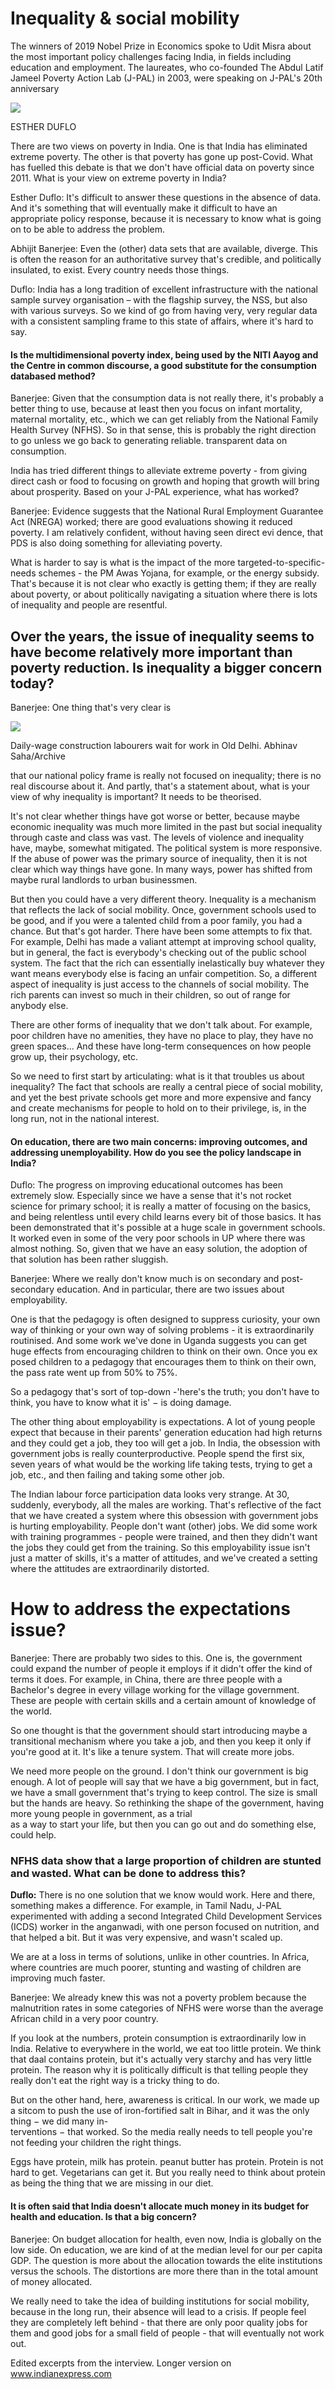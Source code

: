 # Inequality & social mobility

The winners of 2019 Nobel Prize in Economics spoke to Udit Misra about the most important policy challenges facing India, in fields including education and employment. The laureates, who co-founded The Abdul Latif Jameel Poverty Action Lab (J-PAL) in 2003, were speaking on J-PAL's 20th anniversary

![](_page_0_Picture_2.jpeg)

ESTHER DUFLO

There are two views on poverty in India. One is that India has eliminated extreme poverty. The other is that poverty has gone up post-Covid. What has fuelled this debate is that we don't have official data on poverty since 2011. What is your view on extreme poverty in India?

Esther Duflo: It's difficult to answer these questions in the absence of data. And it's something that will eventually make it difficult to have an appropriate policy response, because it is necessary to know what is going on to be able to address the problem.

Abhijit Banerjee: Even the (other) data sets that are available, diverge. This is often the reason for an authoritative survey that's credible, and politically insulated, to exist. Every country needs those things.

Duflo: India has a long tradition of excellent infrastructure with the national sample survey organisation – with the flagship survey, the NSS, but also with various surveys. So we kind of go from having very, very regular data with a consistent sampling frame to this state of affairs, where it's hard to say.

#### Is the multidimensional poverty index, being used by the NITI Aayog and the Centre in common discourse, a good substitute for the consumption databased method?

Banerjee: Given that the consumption data is not really there, it's probably a better thing to use, because at least then you focus on infant mortality, maternal mortality, etc., which we can get reliably from the National Family Health Survey (NFHS). So in that sense, this is probably the right direction to go unless we go back to generating reliable. transparent data on consumption.

India has tried different things to alleviate extreme poverty - from giving direct cash or food to focusing on growth and hoping that growth will bring about prosperity. Based on your J-PAL experience, what has worked?

Banerjee: Evidence suggests that the National Rural Employment Guarantee Act (NREGA) worked; there are good evaluations showing it reduced poverty. I am relatively confident, without having seen direct evi dence, that PDS is also doing something for alleviating poverty.

What is harder to say is what is the impact of the more targeted-to-specific-needs schemes - the PM Awas Yojana, for example, or the energy subsidy. That's because it is not clear who exactly is getting them; if they are really about poverty, or about politically navigating a situation where there is lots of inequality and people are resentful.

## Over the years, the issue of inequality seems to have become relatively more important than poverty reduction. Is inequality a bigger concern today?

Banerjee: One thing that's very clear is

![](_page_0_Picture_15.jpeg)

Daily-wage construction labourers wait for work in Old Delhi. Abhinav Saha/Archive

that our national policy frame is really not focused on inequality; there is no real discourse about it. And partly, that's a statement about, what is your view of why inequality is important? It needs to be theorised.

It's not clear whether things have got worse or better, because maybe economic inequality was much more limited in the past but social inequality through caste and class was vast. The levels of violence and inequality have, maybe, somewhat mitigated. The political system is more responsive. If the abuse of power was the primary source of inequality, then it is not clear which way things have gone. In many ways, power has shifted from maybe rural landlords to urban businessmen.

But then you could have a very different theory. Inequality is a mechanism that reflects the lack of social mobility. Once, government schools used to be good, and if you were a talented child from a poor family, you had a chance. But that's got harder. There have been some attempts to fix that. For example, Delhi has made a valiant attempt at improving school quality, but in general, the fact is everybody's checking out of the public school system. The fact that the rich can essentially inelastically buy whatever they want means everybody else is facing an unfair competition. So, a different aspect of inequality is just access to the channels of social mobility. The rich parents can invest so much in their children, so out of range for anybody else.

There are other forms of inequality that we don't talk about. For example, poor children have no amenities, they have no place to play, they have no green spaces... And these have long-term consequences on how people grow up, their psychology, etc.

So we need to first start by articulating: what is it that troubles us about inequality? The fact that schools are really a central piece of social mobility, and yet the best private schools get more and more expensive and fancy and create mechanisms for people to hold on to their privilege, is, in the long run, not in the national interest.

#### On education, there are two main concerns: improving outcomes, and addressing unemployability. How do you see the policy landscape in India?

Duflo: The progress on improving educational outcomes has been extremely slow. Especially since we have a sense that it's not rocket science for primary school; it is really a matter of focusing on the basics, and being relentless until every child learns every bit of those basics. It has been demonstrated that it's possible at a huge scale in government schools. It worked even in some of the very poor schools in UP where there was almost nothing. So, given that we have an easy solution, the adoption of that solution has been rather sluggish.

Banerjee: Where we really don't know much is on secondary and post-secondary education. And in particular, there are two issues about employability.

One is that the pedagogy is often designed to suppress curiosity, your own way of thinking or your own way of solving problems - it is extraordinarily routinised. And some work we've done in Uganda suggests you can get huge effects from encouraging children to think on their own. Once you ex posed children to a pedagogy that encourages them to think on their own, the pass rate went up from 50% to 75%.

So a pedagogy that's sort of top-down -'here's the truth; you don't have to think, you have to know what it is'  $-$  is doing damage.

The other thing about employability is expectations. A lot of young people expect that because in their parents' generation education had high returns and they could get a job, they too will get a job. In India, the obsession with government jobs is really counterproductive. People spend the first six, seven years of what would be the working life taking tests, trying to get a job, etc., and then failing and taking some other job.

The Indian labour force participation data looks very strange. At 30, suddenly, everybody, all the males are working. That's reflective of the fact that we have created a system where this obsession with government jobs is hurting employability. People don't want (other) jobs. We did some work with training programmes - people were trained, and then they didn't want the jobs they could get from the training. So this employability issue isn't just a matter of skills, it's a matter of attitudes, and we've created a setting where the attitudes are extraordinarily distorted.

# How to address the expectations issue?

Banerjee: There are probably two sides to this. One is, the government could expand the number of people it employs if it didn't offer the kind of terms it does. For example, in China, there are three people with a Bachelor's degree in every village working for the village government. These are people with certain skills and a certain amount of knowledge of the world.

So one thought is that the government should start introducing maybe a transitional mechanism where you take a job, and then you keep it only if you're good at it. It's like a tenure system. That will create more jobs.

We need more people on the ground. I don't think our government is big enough. A lot of people will say that we have a big government, but in fact, we have a small government that's trying to keep control. The size is small but the hands are heavy. So rethinking the shape of the government, having more young people in government, as a trial<br>as a way to start your life, but then you can go out and do something else, could help.

### NFHS data show that a large proportion of children are stunted and wasted. What can be done to address this?

**Duflo:** There is no one solution that we know would work. Here and there, something makes a difference. For example, in Tamil Nadu, J-PAL experimented with adding a second Integrated Child Development Services (ICDS) worker in the anganwadi, with one person focused on nutrition, and that helped a bit. But it was very expensive, and wasn't scaled up.

We are at a loss in terms of solutions, unlike in other countries. In Africa, where countries are much poorer, stunting and wasting of children are improving much faster.

Banerjee: We already knew this was not a poverty problem because the malnutrition rates in some categories of NFHS were worse than the average African child in a very poor country.

If you look at the numbers, protein consumption is extraordinarily low in India. Relative to everywhere in the world, we eat too little protein. We think that daal contains protein, but it's actually very starchy and has very little protein. The reason why it is politically difficult is that telling people they really don't eat the right way is a tricky thing to do.

But on the other hand, here, awareness is critical. In our work, we made up a sitcom to push the use of iron-fortified salt in Bihar, and it was the only thing  $-$  we did many in-<br>terventions  $-$  that worked. So the media really needs to tell people you're not feeding your children the right things.

Eggs have protein, milk has protein. peanut butter has protein. Protein is not hard to get. Vegetarians can get it. But you really need to think about protein as being the thing that we are missing in our diet.

#### It is often said that India doesn't allocate much money in its budget for health and education. Is that a big concern?

Banerjee: On budget allocation for health, even now, India is globally on the low side. On education, we are kind of at the median level for our per capita GDP. The question is more about the allocation towards the elite institutions versus the schools. The distortions are more there than in the total amount of money allocated.

We really need to take the idea of building institutions for social mobility, because in the long run, their absence will lead to a crisis. If people feel they are completely left behind - that there are only poor quality jobs for them and good jobs for a small field of people - that will eventually not work out.

Edited excerpts from the interview. Longer version on www.indianexpress.com
